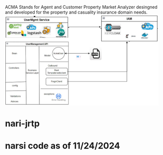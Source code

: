 ACMA Stands for Agent and Customer Property Market Analyzer desingned and developed for the property and casuality insurance domain needs.
<img src="user-mgmt-package-structure.jpg"/>
# nari-jrtp
# narsi code as of 11/24/2024
